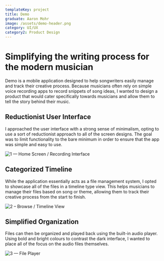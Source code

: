 ```yaml
---
templateKey: project
title: Demo
graduate: Aaron Mohr
image: /assets/demo-header.png
category: UI/UX
category2: Product Design
---
```

# Simplifying the writing process for the modern musician

Demo is a mobile application designed to help songwriters easily manage and track their creative process. Because musicians often rely on simple voice recording apps to record snippets of song ideas, I wanted to design a product that would cater specifically towards musicians and allow them to tell the story behind their music.

## Reductionist User Interface

I approached the user interface with a strong sense of minimalism, opting to use a sort of reductionist approach to all of the screen designs. The goal was to limit functionality to the bare minimum in order to ensure that the app was simple and easy to use.

![1 — Home Screen / Recording Interface](/assets/demo-home.png)



## Categorized Timeline

While the application essentially acts as a file management system, I opted to showcase all of the files in a timeline type view. This helps musicians to manage their files based on song or theme, allowing them to track their creative process from the start to finish.

![2 – Browse / Timeline View](/assets/demo-browse.png)



## Simplified Organization

Files can then be organized and played back using the built-in audio player. Using bold and bright colours to contrast the dark interface, I wanted to place all of the focus on the audio files themselves.

![3 — File Player](/assets/demo-files.png)
